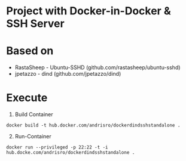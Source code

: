 # Project with Docker-in-Docker & SSH Server


# Based on 
- RastaSheep - Ubuntu-SSHD (github.com/rastasheep/ubuntu-sshd)
- jpetazzo - dind (github.com/jpetazzo/dind)

# Execute
1. Build Container
```
docker build -t hub.docker.com/andrisro/dockerdindsshstandalone .
```

2. Run-Container
```
docker run --privileged -p 22:22 -t -i hub.docke.com/andrisro/dockerdindsshstandalone .
```